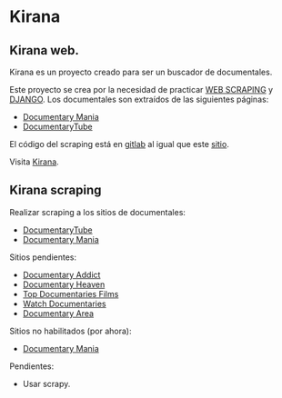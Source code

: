 Kirana
===

## Kirana web.

Kirana es un proyecto creado para ser un buscador de documentales.

Este proyecto se crea por la necesidad de practicar [WEB SCRAPING](https://es.wikipedia.org/wiki/Web_scraping) y [DJANGO](https://www.djangoproject.com/). Los documentales son extraídos de las siguientes páginas:

- [Documentary Mania](https://www.documentarymania.com/)
- [DocumentaryTube](http://www.documentarytube.com/)

El código del scraping está en [gitlab](https://gitlab.com/unrecano/kirana-scraping) al igual que este [sitio](#).

Visita [Kirana](https://kiranaweb.herokuapp.com).

## Kirana scraping

Realizar scraping a los sitios de documentales:

- [DocumentaryTube](http://www.documentarytube.com)
- [Documentary Mania](https://www.documentarymania.com/)

Sitios pendientes:

- [Documentary Addict](https://documentaryaddict.com)
- [Documentary Heaven](https://documentaryheaven.com)
- [Top Documentaries Films](https://topdocumentaryfilms.com)
- [Watch Documentaries](https://watchdocumentaries.com)
- [Documentary Area](http://www.documentaryarea.tv)

Sitios no habilitados (por ahora):

- [Documentary Mania](http://www.documentarymania.com)

Pendientes:

- Usar scrapy.